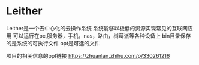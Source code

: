 # Leither
Leither是一个去中心化的云操作系统
系统能够以极低的资源实现常见的互联网应用
可以运行在pc,服务器，手机，nas，路由，树莓派等各种设备上
bin目录保存的是系统的可执行文件
opt是可选的文件


项目的相关信息的ppt链接
https://zhuanlan.zhihu.com/p/330261216
